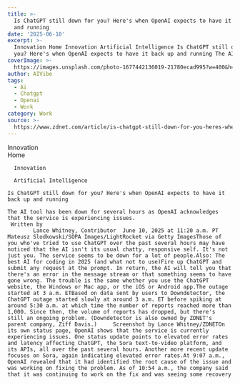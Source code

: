```yaml
---
title: >-
  Is ChatGPT still down for you? Here's when OpenAI expects to have it back up
  and running
date: '2025-06-10'
excerpt: >-
  Innovation Home Innovation Artificial Intelligence Is ChatGPT still down for
  you? Here's when OpenAI expects to have it back up and running The AI too...
coverImage: >-
  https://images.unsplash.com/photo-1677442136019-21780ecad995?w=400&h=200&fit=crop&auto=format
author: AIVibe
tags:
  - Ai
  - Chatgpt
  - Openai
  - Work
category: Work
source: >-
  https://www.zdnet.com/article/is-chatgpt-still-down-for-you-heres-when-openai-expects-to-have-it-back-up-and-running/
---
```

Innovation      
      Home
    
      Innovation
    
      Artificial Intelligence
       
    Is ChatGPT still down for you? Here's when OpenAI expects to have it back up and running
     
    The AI tool has been down for several hours as OpenAI acknowledges that the service is experiencing issues.
     Written by 
            Lance Whitney, Contributor  June 10, 2025 at 11:20 a.m. PT                            Mateusz Slodkowski/SOPA Images/LightRocket via Getty ImagesThose of you who've tried to use ChatGPT over the past several hours may have noticed that the AI isn't its usual chatty, responsive self. It's not just you. The service seems to be down for a lot of people.Also: The best AI for coding in 2025 (and what not to use)Fire up ChatGPT and submit any request at the prompt. In return, the AI will tell you that there's an error in the message stream or that something seems to have gone wrong. The trouble is the same whether you use the ChatGPT website, the Windows or Mac app, or the iOS or Android app.The outage started at 3 a.m. ETBased on data sent by users to Downdetector, the ChatGPT outage started slowly at around 3 a.m. ET before spiking at around 5:30 a.m. at which time the number of reports reached more than 1,000. Since then, the volume of reports has dropped, but there's still an ongoing problem. (Downdetector is also owned by ZDNET's parent company, Ziff Davis.)     Screenshot by Lance Whitney/ZDNETOn its own status page, OpenAI shows that the service is currently experiencing issues. One status update points to elevated error rates and latency affecting ChatGPT, the Sora text-to-video platform, and its APIs, all over the past several hours. Another more recent update focuses on Sora, again indicating elevated error rates.At 9:07 a.m., OpenAI revealed that it had identified the root cause of the issue and was working on fixing the problem. As of 10:54 a.m., the company said that it was continuing to work on the fix and was seeing some recovery 
